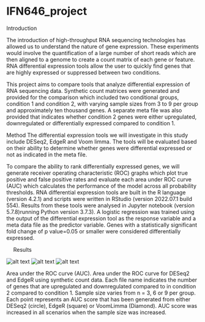 # IFN646_project
Introduction

The introduction of high-throughput RNA sequencing technologies has allowed us to understand the nature of gene expression. 
These experiments would involve the quantification of a large number of short reads which are then aligned to a genome to create a count matrix of each gene or feature. 
RNA differential expression tools allow the user to quickly find genes that are highly expressed or suppressed between two conditions.

This project aims to compare tools that analyze differential expression of RNA sequencing data. 
Synthetic count matrices were generated and provided for the comparison which included two conditional groups, condition 1 and condition 2, with varying sample sizes from 3 to 9 per group and approximately ten thousand genes. 
A separate meta file was also provided that indicates whether condition 2 genes were either upregulated, downregulated or differentially expressed compared to condition 1.


Method
The differential expression tools we will investigate in this study include DESeq2, EdgeR and Voom limma. 
The tools will be evaluated based on their ability to determine whether genes were differential expressed or not as indicated in the meta file. 

To compare the ability to rank differentially expressed genes, we will generate receiver operating characteristic (ROC) graphs which plot true positive and false positive rates and evaluate each area under ROC curve (AUC) which calculates the performance of the model across all probability thresholds.
RNA differential expression tools are built in the R language (version 4.2.1) and scripts were written in RStudio (version 2022.07.1 build 554). Results from these tools were analysed in Jupyter notebook (version 5.7.8)running Python version 3.7.3). 
A logistic regression was trained using the output of the differential expression tool as the response variable and a meta data file as the predictor variable. Genes with a statistically significant fold change of p value=0.05 or smaller were considered differentially expressed.

 
Results

![alt text](https://github.com/Kane9000/IFN646_project/Picture500_500.png?raw=true)
![alt text](https://github.com/Kane9000/IFN646_project/Picture750_250.png?raw=true)
![alt text](https://github.com/Kane9000/IFN646_project/Picture1000_0.png?raw=true)
 
Area under the ROC curve (AUC). Area under the ROC curve for DESeq2 and EdgeR using synthetic count data.
Each file name indicates the number of genes that are upregulated and downregulated compared to in condition 2 compared to condition 1. 
Sample size varies from n = 3, 6 or 9 per group.
Each point represents an AUC score that has been generated from either DESeq2 (circle), EdgeR (square) or VoomLimma (Diamond).
AUC score was increased in all scenarios when the sample size was increased.
